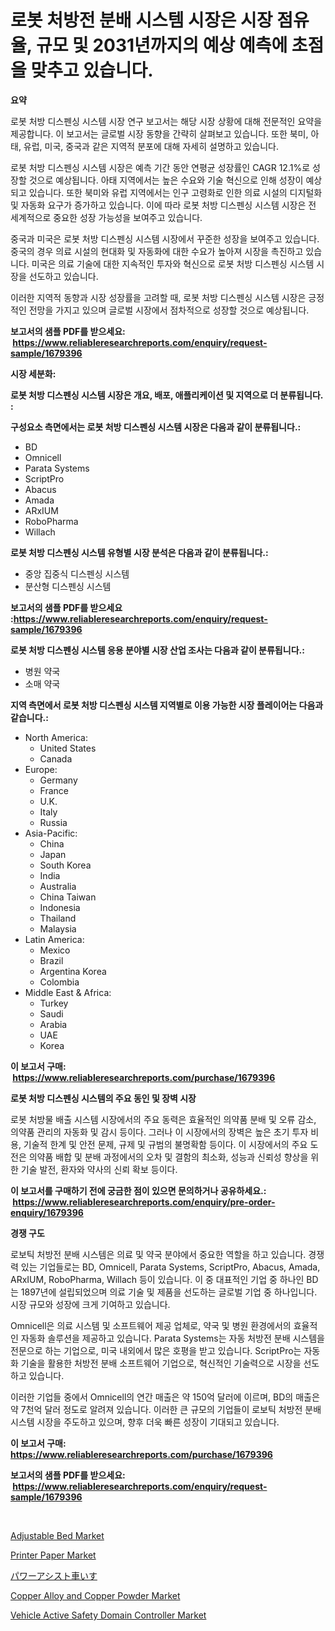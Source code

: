 <p><h1>로봇 처방전 분배 시스템 시장은 시장 점유율, 규모 및 2031년까지의 예상 예측에 초점을 맞추고 있습니다.</h1></p><p><strong>요약</strong></p>
<p><p>로봇 처방 디스펜싱 시스템 시장 연구 보고서는 해당 시장 상황에 대해 전문적인 요약을 제공합니다. 이 보고서는 글로벌 시장 동향을 간략히 살펴보고 있습니다. 또한 북미, 아태, 유럽, 미국, 중국과 같은 지역적 분포에 대해 자세히 설명하고 있습니다.</p><p>로봇 처방 디스펜싱 시스템 시장은 예측 기간 동안 연평균 성장률인 CAGR 12.1%로 성장할 것으로 예상됩니다. 아태 지역에서는 높은 수요와 기술 혁신으로 인해 성장이 예상되고 있습니다. 또한 북미와 유럽 지역에서는 인구 고령화로 인한 의료 시설의 디지털화 및 자동화 요구가 증가하고 있습니다. 이에 따라 로봇 처방 디스펜싱 시스템 시장은 전 세계적으로 중요한 성장 가능성을 보여주고 있습니다.</p><p>중국과 미국은 로봇 처방 디스펜싱 시스템 시장에서 꾸준한 성장을 보여주고 있습니다. 중국의 경우 의료 시설의 현대화 및 자동화에 대한 수요가 높아져 시장을 촉진하고 있습니다. 미국은 의료 기술에 대한 지속적인 투자와 혁신으로 로봇 처방 디스펜싱 시스템 시장을 선도하고 있습니다.</p><p>이러한 지역적 동향과 시장 성장률을 고려할 때, 로봇 처방 디스펜싱 시스템 시장은 긍정적인 전망을 가지고 있으며 글로벌 시장에서 점차적으로 성장할 것으로 예상됩니다.</p></p>
<p><strong>보고서의 샘플 PDF를 받으세요: &nbsp;<a href="https://www.reliableresearchreports.com/enquiry/request-sample/1679396">https://www.reliableresearchreports.com/enquiry/request-sample/1679396</a></strong></p>
<p><strong>시장 세분화:</strong></p>
<p><strong> 로봇 처방 디스펜싱 시스템 시장은 개요, 배포, 애플리케이션 및 지역으로 더 분류됩니다. :</strong></p>
<p><strong>구성요소 측면에서는 로봇 처방 디스펜싱 시스템 시장은 다음과 같이 분류됩니다.:</strong></p>
<p><ul><li>BD</li><li>Omnicell</li><li>Parata Systems</li><li>ScriptPro</li><li>Abacus</li><li>Amada</li><li>ARxIUM</li><li>RoboPharma</li><li>Willach</li></ul></p>
<p><strong> 로봇 처방 디스펜싱 시스템 유형별 시장 분석은 다음과 같이 분류됩니다.:</strong></p>
<p><ul><li>중앙 집중식 디스펜싱 시스템</li><li>분산형 디스펜싱 시스템</li></ul></p>
<p><strong>보고서의 샘플 PDF를 받으세요 :<a href="https://www.reliableresearchreports.com/enquiry/request-sample/1679396">https://www.reliableresearchreports.com/enquiry/request-sample/1679396</a></strong></p>
<p><strong> 로봇 처방 디스펜싱 시스템 응용 분야별 시장 산업 조사는 다음과 같이 분류됩니다.:</strong></p>
<p><ul><li>병원 약국</li><li>소매 약국</li></ul></p>
<p><strong>지역 측면에서 로봇 처방 디스펜싱 시스템 지역별로 이용 가능한 시장 플레이어는 다음과 같습니다.:</strong></p>
<p><ul>
    <li>
        North America:
        <ul>
            <li>United States</li>
            <li>Canada</li>
        </ul>
    </li>
    <li>
        Europe:
        <ul>
            <li>Germany</li>
            <li>France</li>
            <li>U.K.</li>
            <li>Italy</li>
            <li>Russia</li>
        </ul>
    </li>
    <li>
        Asia-Pacific:
        <ul>
            <li>China</li>
            <li>Japan</li>
            <li>South Korea</li>
            <li>India</li>
            <li>Australia</li>
            <li>China Taiwan</li>
            <li>Indonesia</li>
            <li>Thailand</li>
            <li>Malaysia</li>
        </ul>
    </li>
    <li>
        Latin America:
        <ul>
            <li>Mexico</li>
            <li>Brazil</li>
            <li>Argentina Korea</li>
            <li>Colombia</li>
        </ul>
    </li>
    <li>
        Middle East & Africa:
        <ul>
            <li>Turkey</li>
            <li>Saudi</li>
            <li>Arabia</li>
            <li>UAE</li>
            <li>Korea</li>
        </ul>
    </li>
    </ul></p>
<p><strong>이 보고서 구매: &nbsp;<a href="https://www.reliableresearchreports.com/purchase/1679396">https://www.reliableresearchreports.com/purchase/1679396</a></strong></p>
<p><strong>로봇 처방 디스펜싱 시스템의 주요 동인 및 장벽 시장</strong></p>
<p><p>로봇 처방물 배출 시스템 시장에서의 주요 동력은 효율적인 의약품 분배 및 오류 감소, 의약품 관리의 자동화 및 감시 등이다. 그러나 이 시장에서의 장벽은 높은 초기 투자 비용, 기술적 한계 및 안전 문제, 규제 및 규범의 불명확함 등이다. 이 시장에서의 주요 도전은 의약품 배합 및 분배 과정에서의 오차 및 결함의 최소화, 성능과 신뢰성 향상을 위한 기술 발전, 환자와 약사의 신뢰 확보 등이다.</p></p>
<p><strong>이 보고서를 구매하기 전에 궁금한 점이 있으면 문의하거나 공유하세요.: &nbsp;<a href="https://www.reliableresearchreports.com/enquiry/pre-order-enquiry/1679396">https://www.reliableresearchreports.com/enquiry/pre-order-enquiry/1679396</a></strong></p>
<p><strong>경쟁 구도</strong></p>
<p><p>로보틱 처방전 분배 시스템은 의료 및 약국 분야에서 중요한 역할을 하고 있습니다. 경쟁력 있는 기업들로는 BD, Omnicell, Parata Systems, ScriptPro, Abacus, Amada, ARxIUM, RoboPharma, Willach 등이 있습니다. 이 중 대표적인 기업 중 하나인 BD는 1897년에 설립되었으며 의료 기술 및 제품을 선도하는 글로벌 기업 중 하나입니다. 시장 규모와 성장에 크게 기여하고 있습니다. </p><p>Omnicell은 의료 시스템 및 소프트웨어 제공 업체로, 약국 및 병원 환경에서의 효율적인 자동화 솔루션을 제공하고 있습니다. Parata Systems는 자동 처방전 분배 시스템을 전문으로 하는 기업으로, 미국 내외에서 많은 호평을 받고 있습니다. ScriptPro는 자동화 기술을 활용한 처방전 분배 소프트웨어 기업으로, 혁신적인 기술력으로 시장을 선도하고 있습니다. </p><p>이러한 기업들 중에서 Omnicell의 연간 매출은 약 150억 달러에 이르며, BD의 매출은 약 7천억 달러 정도로 알려져 있습니다. 이러한 큰 규모의 기업들이 로보틱 처방전 분배 시스템 시장을 주도하고 있으며, 향후 더욱 빠른 성장이 기대되고 있습니다.</p></p>
<p><strong>이 보고서 구매: &nbsp; <a href="https://www.reliableresearchreports.com/purchase/1679396">https://www.reliableresearchreports.com/purchase/1679396</a></strong></p>
<p><strong>보고서의 샘플 PDF를 받으세요: &nbsp;<a href="https://www.reliableresearchreports.com/enquiry/request-sample/1679396">https://www.reliableresearchreports.com/enquiry/request-sample/1679396</a></strong><strong></strong></p>
<p>&nbsp;</p>
<p><p><a href="https://view.publitas.com/reportprime-1/adjustable-bed-market-centers-on-aspects-such-as-market-growth-market-share-market-opportunity-and-projected-forecasts-spanning-from-2024-to-2031/">Adjustable Bed Market</a></p><p><a href="https://view.publitas.com/reportprime-1/printer-paper-market-research-report-provides-critical-insights-that-can-help-shape-business-development-and-investment-strategies/">Printer Paper Market</a></p><p><a href="https://github.com/jkjreqjscoxx7/Market-Research-Report-List-1/blob/main/7087313186191.md">パワーアシスト車いす</a></p><p><a href="https://github.com/castoriffic/Market-Research-Report-List-3/blob/main/copper-alloy-and-copper-powder-market.md">Copper Alloy and Copper Powder Market</a></p><p><a href="https://issuu.com/reportprime-2/docs/vehicle-active-safety-domain-controller-market-siz">Vehicle Active Safety Domain Controller Market</a></p></p>